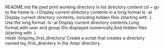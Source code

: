 README.md file
pwd print working directory
ls list directory content
cd ~ go to the home
ls -l Display current directory contents in a long format
ls -al Display current directory contents, including hidden files (starting with .). Use the long format.
ls -al Display current directory contents.Long format,with user and group IDs displayed numerically,And hidden files (starting with .)  
mkdir /tmp/my_first_directory/ Create a script that creates a directory named my_first_directory in the /tmp/ directory.

